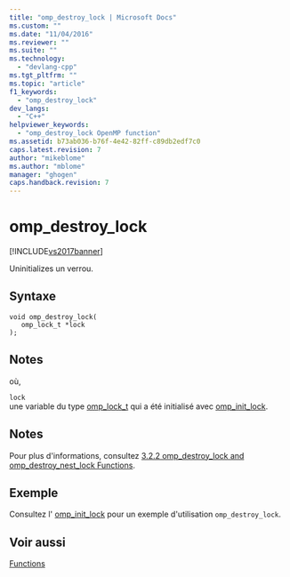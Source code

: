 ```yaml
---
title: "omp_destroy_lock | Microsoft Docs"
ms.custom: ""
ms.date: "11/04/2016"
ms.reviewer: ""
ms.suite: ""
ms.technology: 
  - "devlang-cpp"
ms.tgt_pltfrm: ""
ms.topic: "article"
f1_keywords: 
  - "omp_destroy_lock"
dev_langs: 
  - "C++"
helpviewer_keywords: 
  - "omp_destroy_lock OpenMP function"
ms.assetid: b73ab036-b76f-4e42-82ff-c89db2edf7c0
caps.latest.revision: 7
author: "mikeblome"
ms.author: "mblome"
manager: "ghogen"
caps.handback.revision: 7
---
```

# omp_destroy_lock
[!INCLUDE[vs2017banner](../../../assembler/inline/includes/vs2017banner.md)]

Uninitializes un verrou.  
  
## Syntaxe  
  
```  
void omp_destroy_lock(  
   omp_lock_t *lock  
);  
```  
  
## Notes  
 où,  
  
 `lock`  
 une variable du type [omp\_lock\_t](../../../parallel/openmp/reference/omp-lock-t.md) qui a été initialisé avec [omp\_init\_lock](../../../parallel/openmp/reference/omp-init-lock.md).  
  
## Notes  
 Pour plus d'informations, consultez [3.2.2 omp\_destroy\_lock and omp\_destroy\_nest\_lock Functions](../../../parallel/openmp/3-2-2-omp-destroy-lock-and-omp-destroy-nest-lock-functions.md).  
  
## Exemple  
 Consultez l' [omp\_init\_lock](../../../parallel/openmp/reference/omp-init-lock.md) pour un exemple d'utilisation `omp_destroy_lock`.  
  
## Voir aussi  
 [Functions](../../../parallel/openmp/reference/openmp-functions.md)